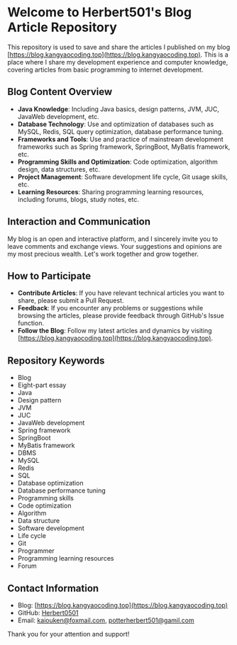 # Welcome to Herbert501's Blog Article Repository

This repository is used to save and share the articles I published on my blog [https://blog.kangyaocoding.top](https://blog.kangyaocoding.top). This is a place where I share my development experience and computer knowledge, covering articles from basic programming to internet development.

## Blog Content Overview

- **Java Knowledge**: Including Java basics, design patterns, JVM, JUC, JavaWeb development, etc.
- **Database Technology**: Use and optimization of databases such as MySQL, Redis, SQL query optimization, database performance tuning.
- **Frameworks and Tools**: Use and practice of mainstream development frameworks such as Spring framework, SpringBoot, MyBatis framework, etc.
- **Programming Skills and Optimization**: Code optimization, algorithm design, data structures, etc.
- **Project Management**: Software development life cycle, Git usage skills, etc.
- **Learning Resources**: Sharing programming learning resources, including forums, blogs, study notes, etc.

## Interaction and Communication

My blog is an open and interactive platform, and I sincerely invite you to leave comments and exchange views. Your suggestions and opinions are my most precious wealth. Let's work together and grow together.

## How to Participate

- **Contribute Articles**: If you have relevant technical articles you want to share, please submit a Pull Request.
- **Feedback**: If you encounter any problems or suggestions while browsing the articles, please provide feedback through GitHub's Issue function.
- **Follow the Blog**: Follow my latest articles and dynamics by visiting [https://blog.kangyaocoding.top](https://blog.kangyaocoding.top).

## Repository Keywords

- Blog
- Eight-part essay
- Java
- Design pattern
- JVM
- JUC
- JavaWeb development
- Spring framework
- SpringBoot
- MyBatis framework
- DBMS
- MySQL
- Redis
- SQL
- Database optimization
- Database performance tuning
- Programming skills
- Code optimization
- Algorithm
- Data structure
- Software development
- Life cycle
- Git
- Programmer
- Programming learning resources
- Forum

## Contact Information

- Blog: [https://blog.kangyaocoding.top](https://blog.kangyaocoding.top)
- GitHub: [Herbert0501](https://github.com/Herbert0501/my-blog-repository)
- Email: kaiouken@foxmail.com, potterherbert501@gamil.com

Thank you for your attention and support!